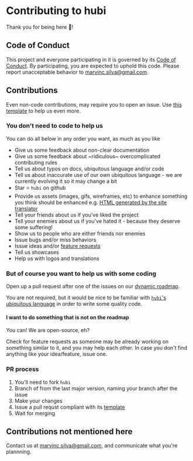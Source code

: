 # Contributing to hubi

Thank you for being here 🎉!

## Code of Conduct

This project and everyone participating in it is governed by its [Code of Conduct](CODE_OF_CONDUCT.md). By participating, you are expected to uphold this code. Please report unacceptable behavior to marvinc.silva@gmail.com.

## Contributions

Even non-code contributions, may require you to open an issue. Use [this template](.github/ISSUE_TEMPLATE.md) to help us even more.

### You don't need to code to help us

You can do all below in any order you want, as much as you like

* Give us some feedback about non-clear documentation
* Give us some feedback about ~ridiculous~ overcomplicated contributing rules
* Tell us about typos on docs, ubiquitous language and/or code
* Tell us about inaccurate use of our own ubiquitous language - we are currently evolving it so it may change a bit
* Star :star: `hubi` on github
* Provide us assets (images, gifs, wireframes, etc) to enhance something you think should be enhanced e.g. [HTML generated by the site translator](https://github.com/mvcds/hubi/issues/35)
* Tell your friends about us if you've liked the project
* Tell your enemies about us if you've hated it - because they deserve some suffering!
* Show us to people who are either friends nor enemies
* Issue bugs and/or miss behaviors
* Issue ideas and/or [feature requests](https://github.com/mvcds/hubi/labels/feature%20request)
* Tell us showcases
* Help us with logos and translations

### But of course you want to help us with some coding

Open up a pull request after one of the issues on our [dynamic roadmap](https://github.com/mvcds/hubi/projects/1?card_filter_query=label%3Aavailable+no%3Aassignee).

You are not required, but it would be nice to be familiar with [`hubi`'s ubiquitous language](https://mvcds.github.io/hubi#all) in order to write some quality code.

#### I want to do something that is not on the roadmap

You can! We are open-source, eh?

Check for feature requests as someone may be already working on something similar to it, and you may help each other. In case you don't find anything like your idea/feature, issue one.

### PR process

1. You'll need to fork `hubi`
1. Branch of from the last major version, naming your branch after the issue
1. Make your changes
1. Issue a pull requst compliant with its [template](.github/PULL_REQUEST_TEMPLATE.md)
1. Wait for merging

## Contributions not mentioned here

Contact us at marvinc.silva@gmail.com, and communicate what you're plannning.
